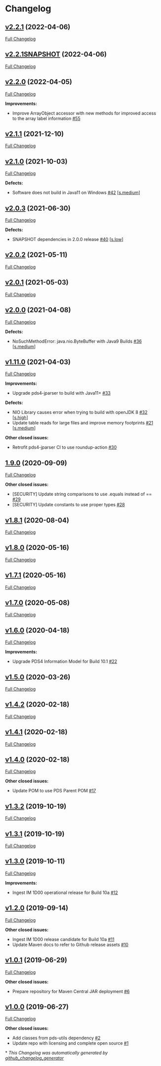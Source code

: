 # Changelog

## [v2.2.1](https://github.com/NASA-PDS/pds4-jparser/tree/v2.2.1) (2022-04-06)

[Full Changelog](https://github.com/NASA-PDS/pds4-jparser/compare/v2.2.1SNAPSHOT...v2.2.1)

## [v2.2.1SNAPSHOT](https://github.com/NASA-PDS/pds4-jparser/tree/v2.2.1SNAPSHOT) (2022-04-06)

[Full Changelog](https://github.com/NASA-PDS/pds4-jparser/compare/v2.2.0...v2.2.1SNAPSHOT)

## [v2.2.0](https://github.com/NASA-PDS/pds4-jparser/tree/v2.2.0) (2022-04-05)

[Full Changelog](https://github.com/NASA-PDS/pds4-jparser/compare/v2.1.1...v2.2.0)

**Improvements:**

- Improve ArrayObject accessor with new methods for improved access to the array label information [\#55](https://github.com/NASA-PDS/pds4-jparser/issues/55)

## [v2.1.1](https://github.com/NASA-PDS/pds4-jparser/tree/v2.1.1) (2021-12-10)

[Full Changelog](https://github.com/NASA-PDS/pds4-jparser/compare/v2.1.0...v2.1.1)

## [v2.1.0](https://github.com/NASA-PDS/pds4-jparser/tree/v2.1.0) (2021-10-03)

[Full Changelog](https://github.com/NASA-PDS/pds4-jparser/compare/v2.0.3...v2.1.0)

**Defects:**

- Software does not build in Java11 on Windows [\#42](https://github.com/NASA-PDS/pds4-jparser/issues/42) [[s.medium](https://github.com/NASA-PDS/pds4-jparser/labels/s.medium)]

## [v2.0.3](https://github.com/NASA-PDS/pds4-jparser/tree/v2.0.3) (2021-06-30)

[Full Changelog](https://github.com/NASA-PDS/pds4-jparser/compare/v2.0.2...v2.0.3)

**Defects:**

- SNAPSHOT dependencies in 2.0.0 release [\#40](https://github.com/NASA-PDS/pds4-jparser/issues/40) [[s.low](https://github.com/NASA-PDS/pds4-jparser/labels/s.low)]

## [v2.0.2](https://github.com/NASA-PDS/pds4-jparser/tree/v2.0.2) (2021-05-11)

[Full Changelog](https://github.com/NASA-PDS/pds4-jparser/compare/v2.0.1...v2.0.2)

## [v2.0.1](https://github.com/NASA-PDS/pds4-jparser/tree/v2.0.1) (2021-05-03)

[Full Changelog](https://github.com/NASA-PDS/pds4-jparser/compare/v2.0.0...v2.0.1)

## [v2.0.0](https://github.com/NASA-PDS/pds4-jparser/tree/v2.0.0) (2021-04-08)

[Full Changelog](https://github.com/NASA-PDS/pds4-jparser/compare/v1.11.0...v2.0.0)

**Defects:**

- NoSuchMethodError: java.nio.ByteBuffer with Java9 Builds [\#36](https://github.com/NASA-PDS/pds4-jparser/issues/36) [[s.medium](https://github.com/NASA-PDS/pds4-jparser/labels/s.medium)]

## [v1.11.0](https://github.com/NASA-PDS/pds4-jparser/tree/v1.11.0) (2021-04-03)

[Full Changelog](https://github.com/NASA-PDS/pds4-jparser/compare/1.9.0...v1.11.0)

**Improvements:**

- Upgrade pds4-jparser to build with Java11+ [\#33](https://github.com/NASA-PDS/pds4-jparser/issues/33)

**Defects:**

- NIO Library causes error when trying to build with openJDK 8 [\#32](https://github.com/NASA-PDS/pds4-jparser/issues/32) [[s.high](https://github.com/NASA-PDS/pds4-jparser/labels/s.high)]
- Update table reads for large files and improve memory footprints [\#21](https://github.com/NASA-PDS/pds4-jparser/issues/21) [[s.medium](https://github.com/NASA-PDS/pds4-jparser/labels/s.medium)]

**Other closed issues:**

- Retrofit pds4-jparser CI to use roundup-action [\#30](https://github.com/NASA-PDS/pds4-jparser/issues/30)

## [1.9.0](https://github.com/NASA-PDS/pds4-jparser/tree/1.9.0) (2020-09-09)

[Full Changelog](https://github.com/NASA-PDS/pds4-jparser/compare/v1.8.1...1.9.0)

**Other closed issues:**

- \[SECURITY\] Update string comparisons to use .equals instead of == [\#29](https://github.com/NASA-PDS/pds4-jparser/issues/29)
- \[SECURITY\] Update constants to use proper types [\#28](https://github.com/NASA-PDS/pds4-jparser/issues/28)

## [v1.8.1](https://github.com/NASA-PDS/pds4-jparser/tree/v1.8.1) (2020-08-04)

[Full Changelog](https://github.com/NASA-PDS/pds4-jparser/compare/v1.8.0...v1.8.1)

## [v1.8.0](https://github.com/NASA-PDS/pds4-jparser/tree/v1.8.0) (2020-05-16)

[Full Changelog](https://github.com/NASA-PDS/pds4-jparser/compare/v1.7.1...v1.8.0)

## [v1.7.1](https://github.com/NASA-PDS/pds4-jparser/tree/v1.7.1) (2020-05-16)

[Full Changelog](https://github.com/NASA-PDS/pds4-jparser/compare/v1.7.0...v1.7.1)

## [v1.7.0](https://github.com/NASA-PDS/pds4-jparser/tree/v1.7.0) (2020-05-08)

[Full Changelog](https://github.com/NASA-PDS/pds4-jparser/compare/v1.6.0...v1.7.0)

## [v1.6.0](https://github.com/NASA-PDS/pds4-jparser/tree/v1.6.0) (2020-04-18)

[Full Changelog](https://github.com/NASA-PDS/pds4-jparser/compare/v1.5.0...v1.6.0)

**Improvements:**

- Upgrade PDS4 Information Model for Build 10.1 [\#22](https://github.com/NASA-PDS/pds4-jparser/issues/22)

## [v1.5.0](https://github.com/NASA-PDS/pds4-jparser/tree/v1.5.0) (2020-03-26)

[Full Changelog](https://github.com/NASA-PDS/pds4-jparser/compare/v1.4.2...v1.5.0)

## [v1.4.2](https://github.com/NASA-PDS/pds4-jparser/tree/v1.4.2) (2020-02-18)

[Full Changelog](https://github.com/NASA-PDS/pds4-jparser/compare/v1.4.1...v1.4.2)

## [v1.4.1](https://github.com/NASA-PDS/pds4-jparser/tree/v1.4.1) (2020-02-18)

[Full Changelog](https://github.com/NASA-PDS/pds4-jparser/compare/v1.4.0...v1.4.1)

## [v1.4.0](https://github.com/NASA-PDS/pds4-jparser/tree/v1.4.0) (2020-02-18)

[Full Changelog](https://github.com/NASA-PDS/pds4-jparser/compare/v1.3.2...v1.4.0)

**Other closed issues:**

- Update POM to use PDS Parent POM [\#17](https://github.com/NASA-PDS/pds4-jparser/issues/17)

## [v1.3.2](https://github.com/NASA-PDS/pds4-jparser/tree/v1.3.2) (2019-10-19)

[Full Changelog](https://github.com/NASA-PDS/pds4-jparser/compare/v1.3.1...v1.3.2)

## [v1.3.1](https://github.com/NASA-PDS/pds4-jparser/tree/v1.3.1) (2019-10-19)

[Full Changelog](https://github.com/NASA-PDS/pds4-jparser/compare/v1.3.0...v1.3.1)

## [v1.3.0](https://github.com/NASA-PDS/pds4-jparser/tree/v1.3.0) (2019-10-11)

[Full Changelog](https://github.com/NASA-PDS/pds4-jparser/compare/v1.2.0...v1.3.0)

**Improvements:**

- Ingest IM 1D00 operational release for Build 10a [\#12](https://github.com/NASA-PDS/pds4-jparser/issues/12)

## [v1.2.0](https://github.com/NASA-PDS/pds4-jparser/tree/v1.2.0) (2019-09-14)

[Full Changelog](https://github.com/NASA-PDS/pds4-jparser/compare/v1.0.1...v1.2.0)

**Other closed issues:**

- Ingest IM 1D00 release candidate for Build 10a [\#11](https://github.com/NASA-PDS/pds4-jparser/issues/11)
- Update Maven docs to refer to Github release assets [\#10](https://github.com/NASA-PDS/pds4-jparser/issues/10)

## [v1.0.1](https://github.com/NASA-PDS/pds4-jparser/tree/v1.0.1) (2019-06-29)

[Full Changelog](https://github.com/NASA-PDS/pds4-jparser/compare/v1.0.0...v1.0.1)

**Other closed issues:**

- Prepare repository for Maven Central JAR deployment [\#6](https://github.com/NASA-PDS/pds4-jparser/issues/6)

## [v1.0.0](https://github.com/NASA-PDS/pds4-jparser/tree/v1.0.0) (2019-06-27)

[Full Changelog](https://github.com/NASA-PDS/pds4-jparser/compare/94f50b01a34611730c57d48e0029650627c65825...v1.0.0)

**Other closed issues:**

- Add classes from pds-utils dependency [\#2](https://github.com/NASA-PDS/pds4-jparser/issues/2)
- Update repo with licensing and complete open source [\#1](https://github.com/NASA-PDS/pds4-jparser/issues/1)



\* *This Changelog was automatically generated by [github_changelog_generator](https://github.com/github-changelog-generator/github-changelog-generator)*

